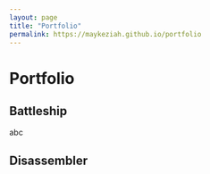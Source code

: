 ```yaml
---
layout: page
title: "Portfolio"
permalink: https://maykeziah.github.io/portfolio
---
```


# Portfolio
## Battleship
abc
## Disassembler
